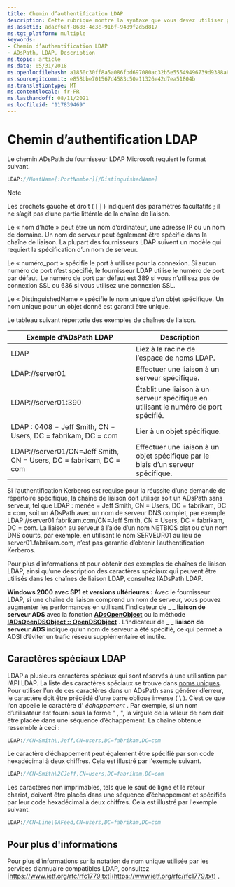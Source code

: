 ```yaml
---
title: Chemin d’authentification LDAP
description: Cette rubrique montre la syntaxe que vous devez utiliser pour l’ADsPath LDAP.
ms.assetid: adacf6af-8683-4c3c-91bf-9489f2d5d817
ms.tgt_platform: multiple
keywords:
- Chemin d’authentification LDAP
- ADsPath, LDAP, Description
ms.topic: article
ms.date: 05/31/2018
ms.openlocfilehash: a1850c30ff8a5a086fbd697080ac32b5e55549496739d9388a6d5e7ab251403d
ms.sourcegitcommit: e858bbe701567d4583c50a11326e42d7ea51804b
ms.translationtype: MT
ms.contentlocale: fr-FR
ms.lasthandoff: 08/11/2021
ms.locfileid: "117839469"
---
```

# <a name="ldap-adspath"></a>Chemin d’authentification LDAP

Le chemin ADsPath du fournisseur LDAP Microsoft requiert le format suivant.


```C++
LDAP://HostName[:PortNumber][/DistinguishedName]
```



> [!Note]  
> Les crochets gauche et droit ( \[ \] ) indiquent des paramètres facultatifs ; il ne s’agit pas d’une partie littérale de la chaîne de liaison.

 

Le « nom d’hôte » peut être un nom d’ordinateur, une adresse IP ou un nom de domaine. Un nom de serveur peut également être spécifié dans la chaîne de liaison. La plupart des fournisseurs LDAP suivent un modèle qui requiert la spécification d’un nom de serveur.

Le « numéro_port » spécifie le port à utiliser pour la connexion. Si aucun numéro de port n’est spécifié, le fournisseur LDAP utilise le numéro de port par défaut. Le numéro de port par défaut est 389 si vous n’utilisez pas de connexion SSL ou 636 si vous utilisez une connexion SSL.

Le « DistinguishedName » spécifie le nom unique d’un objet spécifique. Un nom unique pour un objet donné est garanti être unique.

Le tableau suivant répertorie des exemples de chaînes de liaison.



| Exemple d’ADsPath LDAP                                      | Description                                                |
|-----------------------------------------------------------|------------------------------------------------------------|
| LDAP                                                     | Liez à la racine de l’espace de noms LDAP.                    |
| LDAP://server01                                           | Effectuer une liaison à un serveur spécifique.                                 |
| LDAP://server01:390                                       | Établit une liaison à un serveur spécifique en utilisant le numéro de port spécifié. |
| LDAP : 0408 = Jeff Smith, CN = Users, DC = fabrikam, DC = com          | Lier à un objet spécifique.                                 |
| LDAP://server01/CN=Jeff Smith, CN = Users, DC = fabrikam, DC = com | Effectuer une liaison à un objet spécifique par le biais d’un serveur spécifique.       |



 

Si l’authentification Kerberos est requise pour la réussite d’une demande de répertoire spécifique, la chaîne de liaison doit utiliser soit un ADsPath sans serveur, tel que LDAP : menée = Jeff Smith, CN = Users, DC = fabrikam, DC = com, soit un ADsPath avec un nom de serveur DNS complet, par exemple LDAP://server01.fabrikam.com/CN=Jeff Smith, CN = Users, DC = fabrikam, DC = com. La liaison au serveur à l’aide d’un nom NETBIOS plat ou d’un nom DNS courts, par exemple, en utilisant le nom SERVEUR01 au lieu de server01.fabrikam.com, n’est pas garantie d’obtenir l’authentification Kerberos.

Pour plus d’informations et pour obtenir des exemples de chaînes de liaison LDAP, ainsi qu’une description des caractères spéciaux qui peuvent être utilisés dans les chaînes de liaison LDAP, consultez l’ADsPath LDAP.

**Windows 2000 avec SP1 et versions ultérieures :** Avec le fournisseur LDAP, si une chaîne de liaison comprend un nom de serveur, vous pouvez augmenter les performances en utilisant l’indicateur de **\_ \_ liaison de serveur ADS** avec la fonction [**ADsOpenObject**](/windows/desktop/api/Adshlp/nf-adshlp-adsopenobject) ou la méthode [**IADsOpenDSObject :: OpenDSObject**](/windows/desktop/api/Iads/nf-iads-iadsopendsobject-opendsobject) . L’indicateur de **\_ \_ liaison de serveur ADS** indique qu’un nom de serveur a été spécifié, ce qui permet à ADSI d’éviter un trafic réseau supplémentaire et inutile.

## <a name="ldap-special-characters"></a>Caractères spéciaux LDAP

LDAP a plusieurs caractères spéciaux qui sont réservés à une utilisation par l’API LDAP. La liste des caractères spéciaux se trouve dans [noms uniques](/previous-versions/windows/desktop/ldap/distinguished-names). Pour utiliser l’un de ces caractères dans un ADsPath sans générer d’erreur, le caractère doit être précédé d’une barre oblique inverse ( \\ ). C’est ce que l’on appelle le caractère d' *échappement* . Par exemple, si un nom d’utilisateur est fourni sous la forme " <last name> , <first name> ", la virgule de la valeur de nom doit être placée dans une séquence d’échappement. La chaîne obtenue ressemble à ceci :


```C++
LDAP://CN=Smith\,Jeff,CN=users,DC=fabrikam,DC=com
```



Le caractère d’échappement peut également être spécifié par son code hexadécimal à deux chiffres. Cela est illustré par l'exemple suivant.


```C++
LDAP://CN=Smith\2CJeff,CN=users,DC=fabrikam,DC=com
```



Les caractères non imprimables, tels que le saut de ligne et le retour chariot, doivent être placés dans une séquence d’échappement et spécifiés par leur code hexadécimal à deux chiffres. Cela est illustré par l'exemple suivant.


```C++
LDAP://CN=Line\0AFeed,CN=users,DC=fabrikam,DC=com
```



## <a name="for-more-information"></a>Pour plus d'informations

Pour plus d’informations sur la notation de nom unique utilisée par les services d’annuaire compatibles LDAP, consultez [https://www.ietf.org/rfc/rfc1779.txt](https://www.ietf.org/rfc/rfc1779.txt) .

 

 